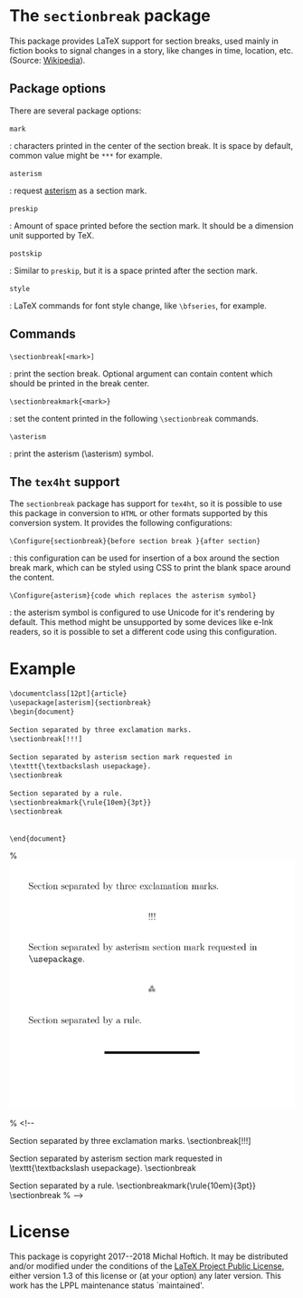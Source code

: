 # The `sectionbreak` package

This package provides LaTeX support for section breaks, used mainly in fiction
books to signal changes in a story, like changes in time, location, etc.
(Source: [Wikipedia](https://en.wikipedia.org/wiki/Section_(typography))).


## Package options

There are several package options:

`mark`

:  characters printed in the center of the section break. It is space by default, common value might be `***` for example.

`asterism`  

:  request [asterism](https://en.wikipedia.org/wiki/Asterism_(typography)) as a section mark.

`preskip` 

:  Amount of space printed before the section mark. It should be a dimension unit supported by TeX.

`postskip`

:   Similar to `preskip`, but it is a space printed after the section mark.

`style` 

:  LaTeX commands for font style change, like `\bfseries`, for example.

## Commands

`\sectionbreak[<mark>]`

:  print the section break. Optional argument can contain content which should be printed in the break center.

`\sectionbreakmark{<mark>}`

:  set the content printed in the following `\sectionbreak` commands.

`\asterism`

:  print the asterism (\asterism) symbol.

## The `tex4ht` support

The `sectionbreak` package has support for `tex4ht`, so it is possible to use
this package in conversion to `HTML` or other formats supported by this
conversion system. It provides the following configurations:

`\Configure{sectionbreak}{before section break }{after section}`

:  this configuration can be used for insertion of a box around the section break mark, which can be styled using CSS to print the blank space around the content. 

`\Configure{asterism}{code which replaces the asterism symbol}`

:  the asterism symbol is configured to use Unicode for it's rendering by default. This method might be unsupported by some devices like e-Ink readers, so it is possible to set a different code using this configuration.

# Example


    \documentclass[12pt]{article}
    \usepackage[asterism]{sectionbreak}
    \begin{document}
    
    Section separated by three exclamation marks.
    \sectionbreak[!!!]
    
    Section separated by asterism section mark requested in \texttt{\textbackslash usepackage}.
    \sectionbreak
    
    Section separated by a rule.
    \sectionbreakmark{\rule{10em}{3pt}}
    \sectionbreak
    
    
    \end{document}

% <img src="https://raw.githubusercontent.com/michal-h21/sectionbreak/master/sectionbreak-example.png" >

% <!--

Section separated by three exclamation marks.
\sectionbreak[!!!]

Section separated by asterism section mark requested in \texttt{\textbackslash usepackage}.
\sectionbreak

Section separated by a rule.
\sectionbreakmark{\rule{10em}{3pt}}
\sectionbreak
% -->

# License

This package is copyright 2017--2018 Michal Hoftich.
It may be distributed and/or modified under the
conditions of the [LaTeX Project Public License](http://www.latex-project.org/lppl.txt), either version 1.3
of this license or (at your option) any later version.
This work has the LPPL maintenance status `maintained'.

